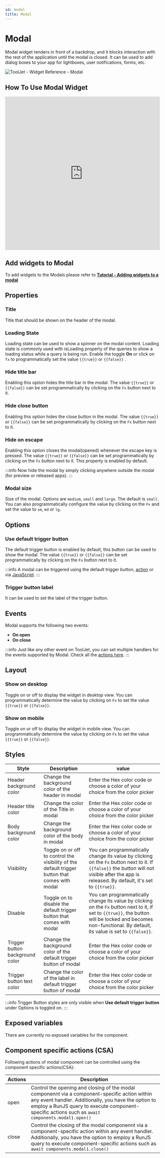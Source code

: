 ```yaml
---
id: modal
title: Modal
---
```

# Modal

Modal widget renders in front of a backdrop, and it blocks interaction with the rest of the application until the modal is closed. It can be used to add dialog boxes to your app for lightboxes, user notifications, forms, etc.

<div style={{textAlign: 'center'}}>

<img className="screenshot-full" src="/img/widgets/modal/prop.png" alt="ToolJet - Widget Reference - Modal" />

</div>

## How To Use Modal Widget

<iframe height="500" src="https://www.youtube.com/embed/co-UZCGpfMI" title="Datepicker Widget" frameborder="0" allowfullscreen width="100%"></iframe>

## Add widgets to Modal

To add widgets to the Modals please refer to **[Tutorial - Adding widgets to a modal](/docs/tutorial/adding-widget#adding-widgets-to-modal)**

## Properties

### Title

Title that should be shown on the header of the modal. 

### Loading State

Loading state can be used to show a spinner on the modal content. Loading state is commonly used with isLoading property of the queries to show a loading status while a query is being run. Enable the toggle **On** or click on `fx` to programmatically set the value `{{true}}` or `{{false}}` .

### Hide title bar

Enabling this option hides the title bar in the modal. The value `{{true}}` or `{{false}}` can be set programmatically by clicking on the `Fx` button next to it.

### Hide close button

Enabling this option hides the close button in the modal. The value `{{true}}` or `{{false}}` can be set programmatically by clicking on the `Fx` button next to it.

### Hide on escape

Enabling this option closes the modal(opened) whenever the escape key is pressed. The value `{{true}}` or `{{false}}` can be set programmatically by clicking on the `Fx` button next to it. This property is enabled by default.

:::info
Now hide the modal by simply clicking anywhere outside the modal (for preview or released apps).
:::

### Modal size

Size of the modal. Options are `medium`, `small` and `large`. The default is `small`. You can also programmatically configure the value by clicking on the `Fx` and set the value to `sm`, `md` or `lg`.

## Options

### Use default trigger button

The default trigger button is enabled by default, this button can be used to show the modal. The value `{{true}}` or `{{false}}` can be set programmatically by clicking on the `Fx` button next to it.

:::info
A modal can be triggered using the default trigger button, [action](/docs/actions/show-modal) or via [JavaScript](/docs/how-to/run-actions-from-runjs#show-modal).
:::

### Trigger button label

It can be used to set the label of the trigger button.

## Events

Modal supports the following two events:
- **On open**
- **On close**

:::info
Just like any other event on ToolJet, you can set multiple handlers for the events supported by Modal. Check all the [actions here](/docs/category/actions-reference).
:::

## Layout

### Show on desktop

Toggle on or off to display the widget in desktop view. You can programmatically determine the value by clicking on `Fx` to set the value `{{true}}` or `{{false}}`.
### Show on mobile

Toggle on or off to display the widget in mobile view. You can programmatically determine the value by clicking on `Fx` to set the value `{{true}}` or `{{false}}`.

## Styles


| Style      | Description | value |
| ----------- | ----------- | ------ |
| Header background color | Change the background color of the header in modal | Enter the Hex color code or choose a color of your choice from the color picker |
| Header title color | Change the color of the Title in modal | Enter the Hex color code or choose a color of your choice from the color picker |
| Body background color | Change the background color of the body in modal | Enter the Hex color code or choose a color of your choice from the color picker |
| Visibility | Toggle on or off to control the visibility of the default trigger button that comes with modal | You can programmatically change its value by clicking on the `Fx` button next to it. If `{{false}}` the button will not visible after the app is released. By default, it's set to `{{true}}`. |
| Disable | Toggle on to disable the default trigger button that comes with modal | You can programmatically change its value by clicking on the `Fx` button next to it, if set to `{{true}}`, the button will be locked and becomes non-functional. By default, its value is set to `{{false}}`. |
| Trigger button background color | Change the background color of the default trigger button of modal | Enter the Hex color code or choose a color of your choice from the color picker |
| Trigger button text color | Change the color of the label in default trigger button of modal | Enter the Hex color code or choose a color of your choice from the color picker |

:::info
Trigger Button styles are only visible when **Use default trigger button** under Options is toggled on.
:::


## Exposed variables

There are currently no exposed variables for the component.


## Component specific actions (CSA)

Following actions of modal component can be controlled using the component specific actions(CSA):

| Actions     | Description |
| ----------- | ----------- |
| open | Control the opening and closing of the modal componennt via a component-specific action within any event handler. Additionally, you have the option to employ a RunJS query to execute component-specific actions such as `await components.modal1.open()` |
| close | Control the closing of the modal componennt via a component-specific action within any event handler. Additionally, you have the option to employ a RunJS query to execute component-specific actions such as `await components.modal1.close()` |